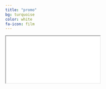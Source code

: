 ```yaml
---
title: "promo"
bg: turquoise
color: white
fa-icon: film
---
```


<div class="icontain"><iframe src="//www.youtube.com/embed/Swvio2DRbKc" allowfullscreen></iframe></div>
